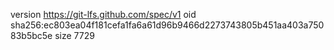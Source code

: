 version https://git-lfs.github.com/spec/v1
oid sha256:ec803ea04f181cefa1fa6a61d96b9466d2273743805b451aa403a75083b5bc5e
size 7729
